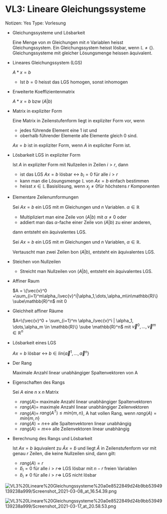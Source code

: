 # VL3: Lineare Gleichungssysteme

Notizen: Yes
Type: Vorlesung

- Gleichungssysteme und Lösbarkeit

    Eine Menge von $m$ Gleichungen mit $n$ Variablen heisst Gleichungssystem. Ein Gleichungssystem heisst lösbar, wenn $\mathbb{L}\neq\{\}$. Gleichungssysteme mit gleicher Lösungsmenge heissen äquivalent.

- Lineares Gleichungssystem (LGS)

    $A * x = b$

    - Ist $b = 0$ heisst das LGS homogen, sonst inhomogen
- Erweiterte Koeffizientenmatrix

    $A * x = b$ bzw $(A|b)$

- Matrix in expliziter Form

    Eine Matrix in Zeilenstufenform liegt in expliziter Form vor, wenn

    - jedes führende Element eine 1 ist und
    - oberhalb führender Elemente alle Elemente gleich 0 sind.

    $Ax= b$ ist in expliziter Form, wenn $A$ in expliciter Form ist.

- Lösbarkeit LGS in expliziter Form

    Ist $A$ in expliziter Form mit Nullzeilen in Zeilen $i >r$, dann

    - ist das LGS $Ax=b$ lösbar $\leftrightarrow$ $b_i = 0$ für alle $i > r$
    - kann man die Lösungsmenge $\mathbb{L}$ von $Ax=b$ einfach bestimmen
    - heisst $x \in\mathbb{L}$ Basislösung, wenn $x_j \neq 0$für höchstens $r$ Komponenten
- Elementare Zeilenumformungen

    Sei $Ax=b$ ein LGS mit $m$ Gleichungen und $n$ Variablen. $\alpha\in\mathbb{R}$

    - Multipliziert man eine Zeile von $(A|b)$ mit $\alpha\neq 0$ oder
    - addiert man das $\alpha$-fache einer Zeile von $(A|b)$ zu einer anderen,

    dann entsteht ein äquivalentes LGS.

    Sei $Ax = b$ ein LGS mit $m$ Gleichungen und $n$ Variablen, $\alpha\in\mathbb{R}$.

    Vertauscht man zwei Zeilen bon $(A|b)$, entsteht ein äquivalentes LGS.

- Steichen von Nullzeilen
    - Streicht man Nullzeilen von $(A|b)$, entsteht ein äquivalentes LGS.
- Affiner Raum

    $A = \{\vec{v}^0 +\sum_{i=1}^m\alpha_i\vec{v}^i|\alpha_1,\dots,\alpha_m\in\mathbb{R}\} \sube\mathbb{R}^n$ mit 0

- Gleichheit affiner Räume

    $A=\{\vec{v}^0 + \sum_{i=1}^m \alpha_i\vec{v}^i | \alpha_1, \dots,\alpha_m \in \mathbb{R}\} \sube \mathbb{R}^n$ mit $\vec{v}^0,\dots,\vec{v}^m \in\mathbb{R}^n$ 

- Lösbarkeit eines LGS

    $Ax=b$ lösbar $\leftrightarrow$ $b\in lin\{\vec{a}^1,\dots,\vec{a}^n\}$

- Der Rang

    Maximale Anzahl linear unabhängiger Spaltenvektoren von A

- Eigenschaften des Rangs

    Sei $A$ eine $n$ x $n$ Matrix

    - $rang(A) =$ maximale Anzahl linear unabhängiger Spaltenvektoren
    - $rang(A)=$ maximale Anzahl linear unabhängiger Zeilenvektoren
    - $rang(A) =$ $rang(A^T) ≤ min\{m,n\}$, A hat vollen Rang, wenn $rang(A) = min\{m,n\}$
    - $rang(A) = n \leftrightarrow$ alle Spaltenvektoren linear unabhängig
    - $rang(A) = m \leftrightarrow$ alle Zeilenvektoren linear unabhängig
- Berechnung des Rangs und Lösbarkeit

    Ist $Ax =b$ äquivalent zu $Ãx = \tilde b$ und liegt $Ã$ in Zeilenstufenform vor mit genau $r$ Zeilen, die keine Nullzeilen sind, dann gilt:

    - $rang(A) = r$
    - $\tilde b_i = 0$ für alle $i > r ⇒$ LGS lösbar mit $n-r$ freien Variablen
    - $\tilde b_i \neq 0$ für alle $i > r ⇒$ LGS nicht lösbar

![VL3%20Lineare%20Gleichungssysteme%20a0e8522849d24b9bb53949139238a999/Screenshot_2021-03-08_at_16.54.39.png](VL3%20Lineare%20Gleichungssysteme%20a0e8522849d24b9bb53949139238a999/Screenshot_2021-03-08_at_16.54.39.png)

![VL3%20Lineare%20Gleichungssysteme%20a0e8522849d24b9bb53949139238a999/Screenshot_2021-03-17_at_20.58.53.png](VL3%20Lineare%20Gleichungssysteme%20a0e8522849d24b9bb53949139238a999/Screenshot_2021-03-17_at_20.58.53.png)